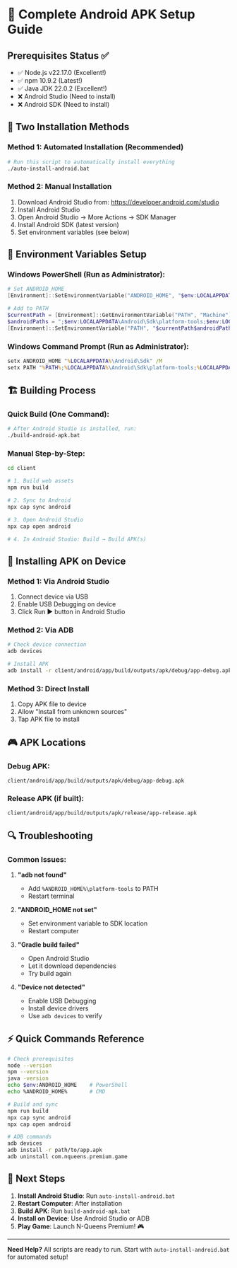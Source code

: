 # 🚀 Complete Android APK Setup Guide

## Prerequisites Status ✅
- ✅ Node.js v22.17.0 (Excellent!)
- ✅ npm 10.9.2 (Latest!)  
- ✅ Java JDK 22.0.2 (Excellent!)
- ❌ Android Studio (Need to install)
- ❌ Android SDK (Need to install)

## 🎯 Two Installation Methods

### Method 1: Automated Installation (Recommended)
```bash
# Run this script to automatically install everything
./auto-install-android.bat
```

### Method 2: Manual Installation
1. Download Android Studio from: https://developer.android.com/studio
2. Install Android Studio
3. Open Android Studio → More Actions → SDK Manager
4. Install Android SDK (latest version)
5. Set environment variables (see below)

## 🔧 Environment Variables Setup

### Windows PowerShell (Run as Administrator):
```powershell
# Set ANDROID_HOME
[Environment]::SetEnvironmentVariable("ANDROID_HOME", "$env:LOCALAPPDATA\Android\Sdk", "Machine")

# Add to PATH
$currentPath = [Environment]::GetEnvironmentVariable("PATH", "Machine")
$androidPaths = ";$env:LOCALAPPDATA\Android\Sdk\platform-tools;$env:LOCALAPPDATA\Android\Sdk\tools;$env:LOCALAPPDATA\Android\Sdk\cmdline-tools\latest\bin"
[Environment]::SetEnvironmentVariable("PATH", "$currentPath$androidPaths", "Machine")
```

### Windows Command Prompt (Run as Administrator):
```cmd
setx ANDROID_HOME "%LOCALAPPDATA%\Android\Sdk" /M
setx PATH "%PATH%;%LOCALAPPDATA%\Android\Sdk\platform-tools;%LOCALAPPDATA%\Android\Sdk\tools;%LOCALAPPDATA%\Android\Sdk\cmdline-tools\latest\bin" /M
```

## 🏗️ Building Process

### Quick Build (One Command):
```bash
# After Android Studio is installed, run:
./build-android-apk.bat
```

### Manual Step-by-Step:
```bash
cd client

# 1. Build web assets
npm run build

# 2. Sync to Android
npx cap sync android

# 3. Open Android Studio
npx cap open android

# 4. In Android Studio: Build → Build APK(s)
```

## 📱 Installing APK on Device

### Method 1: Via Android Studio
1. Connect device via USB
2. Enable USB Debugging on device
3. Click Run ▶️ button in Android Studio

### Method 2: Via ADB
```bash
# Check device connection
adb devices

# Install APK
adb install -r client/android/app/build/outputs/apk/debug/app-debug.apk
```

### Method 3: Direct Install
1. Copy APK file to device
2. Allow "Install from unknown sources"
3. Tap APK file to install

## 🎮 APK Locations

### Debug APK:
```
client/android/app/build/outputs/apk/debug/app-debug.apk
```

### Release APK (if built):
```
client/android/app/build/outputs/apk/release/app-release.apk
```

## 🔍 Troubleshooting

### Common Issues:

1. **"adb not found"**
   - Add `%ANDROID_HOME%\platform-tools` to PATH
   - Restart terminal

2. **"ANDROID_HOME not set"**
   - Set environment variable to SDK location
   - Restart computer

3. **"Gradle build failed"**
   - Open Android Studio
   - Let it download dependencies
   - Try build again

4. **"Device not detected"**
   - Enable USB Debugging
   - Install device drivers
   - Use `adb devices` to verify

## ⚡ Quick Commands Reference

```bash
# Check prerequisites
node --version
npm --version  
java -version
echo $env:ANDROID_HOME    # PowerShell
echo %ANDROID_HOME%       # CMD

# Build and sync
npm run build
npx cap sync android
npx cap open android

# ADB commands
adb devices
adb install -r path/to/app.apk
adb uninstall com.nqueens.premium.game
```

## 🎯 Next Steps

1. **Install Android Studio**: Run `auto-install-android.bat`
2. **Restart Computer**: After installation
3. **Build APK**: Run `build-android-apk.bat`
4. **Install on Device**: Use Android Studio or ADB
5. **Play Game**: Launch N-Queens Premium! 🎮

---

**Need Help?** All scripts are ready to run. Start with `auto-install-android.bat` for automated setup!